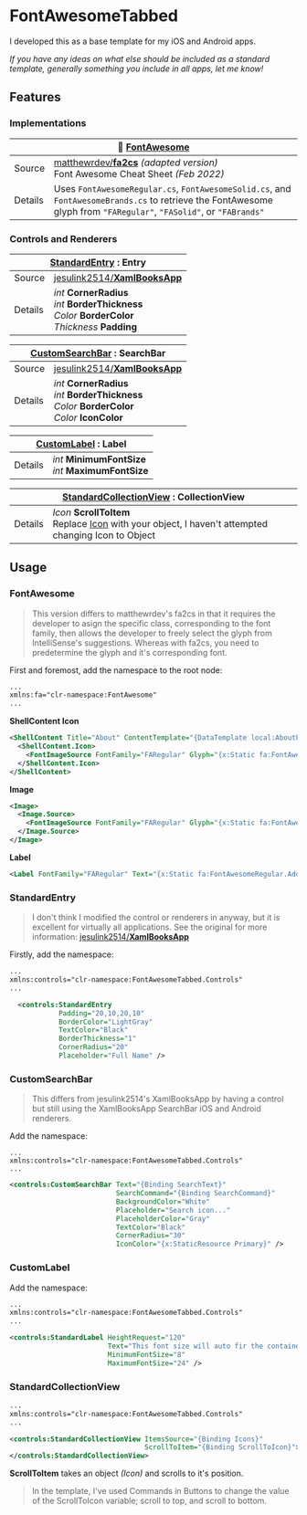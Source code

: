 <h1>FontAwesomeTabbed</h1>
<p>I developed this as a base template for my iOS and Android apps.</p>
<p><i>If you have any ideas on what else should be included as a standard template, generally something you include in all apps, let me know!</i></p>

<h2>Features</h2>
<h3>Implementations</h3>
<table>
  <thead>
    <tr>
      <th colspan="2">🌟 <b><a href="#FontAwesome">FontAwesome</a></b></th>
    </tr>
  </thead>
  <tbody>
    <tr>
      <td>Source</td>
      <td><a href="https://github.com/matthewrdev/fa2cs">matthewrdev/<b>fa2cs</b></a> <i>(adapted version)</i><br>Font Awesome Cheat Sheet <i>(Feb 2022)</i></td>
    </tr>
    <tr>
      <td>Details</td>
      <td>
        Uses <code>FontAwesomeRegular.cs</code>, <code>FontAwesomeSolid.cs</code>, and <code>FontAwesomeBrands.cs</code> to retrieve the FontAwesome glyph from <code>"FARegular"</code>, <code>"FASolid"</code>, or <code>"FABrands"</code>
      </td>
    </tr>
  </tbody>
</table>

<h3>Controls and Renderers</h3>

<table>
  <thead>
    <tr>
      <th colspan="2"><a href="#StandardEntry">StandardEntry</a> : Entry</th>
    </tr>
  </thead>
  <tbody>
    <tr>
      <td>Source</td>
      <td><a href="https://github.com/jesulink2514/XamBooksApp/tree/feature/feat-entry">jesulink2514/<b>XamlBooksApp</b></a></td>
    </tr>
    <tr>
      <td>Details</td>
      <td>
        <i>int</i> <b>CornerRadius</b><br>
        <i>int</i> <b>BorderThickness</b><br>
        <i>Color</i> <b>BorderColor</b><br>
        <i>Thickness</i> <b>Padding</b>
      </td>
    </tr>
  </tbody>
</table>

<table>
  <thead>
    <tr>
      <th colspan="2"><a href="#CustomSearchBar">CustomSearchBar</a> : SearchBar</th>
    </tr>
  </thead>
  <tbody>
    <tr>
      <td>Source</td>
      <td><a href="https://github.com/jesulink2514/XamBooksApp/tree/feature/feat-entry">jesulink2514/<b>XamlBooksApp</b></a></td>
    </tr>
    <tr>
      <td>Details</td>
      <td>
        <i>int</i> <b>CornerRadius</b><br>
        <i>int</i> <b>BorderThickness</b><br>
        <i>Color</i> <b>BorderColor</b><br>
        <i>Color</i> <b>IconColor</b>
      </td>
    </tr>
  </tbody>
</table>

<table>
  <thead>
    <tr>
      <th colspan="2"><a href="#CustomLabel">CustomLabel</a> : Label</th>
    </tr>
  </thead>
  <tbody>
    <tr>
      <td>Details</td>
      <td>
        <i>int</i> <b>MinimumFontSize</b><br>
        <i>int</i> <b>MaximumFontSize</b>
      </td>
    </tr>
  </tbody>
</table>

<table>
  <thead>
    <tr>
      <th colspan="2"><a href="#StandardCollectionView">StandardCollectionView</a> : CollectionView</th>
    </tr>
  </thead>
  <tbody>
    <tr>
      <td>Details</td>
      <td>
        <i>Icon</i> <b>ScrollToItem</b><br>
        Replace <u>Icon</u> with your object, I haven't attempted changing Icon to Object
      </td>
    </tr>
  </tbody>
</table>

<h2>Usage</h2>
<h3 id="FontAwesome">FontAwesome</h3>

<blockquote>This version differs to matthewrdev's fa2cs in that it requires the developer to asign the specific class, corresponding to the font family, then allows the developer to freely select the glyph from IntelliSense's suggestions. Whereas with fa2cs, you need to predetermine the glyph and it's corresponding font.</blockquote>

  First and foremost, add the namespace to the root node:

  ```xml
...
  xmlns:fa="clr-namespace:FontAwesome"
...
  ```

  <b>ShellContent Icon</b>

  ```xml
  <ShellContent Title="About" ContentTemplate="{DataTemplate local:AboutPage}">
    <ShellContent.Icon>
      <FontImageSource FontFamily="FARegular" Glyph="{x:Static fa:FontAwesomeRegular.AddressBook}" />
    </ShellContent.Icon>
  </ShellContent>
  ```
  
  <b>Image</b>
  
  ```xml
  <Image>
    <Image.Source>
      <FontImageSource FontFamily="FARegular" Glyph="{x:Static fa:FontAwesomeRegular.AddressBook}" />
    </Image.Source>
  </Image>
  ```
  
  <b>Label</b>
  
  ```xml
  <Label FontFamily="FARegular" Text="{x:Static fa:FontAwesomeRegular.AddressBook}" />
  ```
  
<h3 id="StandardEntry">StandardEntry</h3>

  <blockquote>I don't think I modified the control or renderers in anyway, but it is excellent for virtually all applications. See the original for more information: <a href="https://github.com/jesulink2514/XamBooksApp/tree/feature/feat-entry">jesulink2514/<b>XamlBooksApp</b></a></blockquote>
  
Firstly, add the namespace:

```xml
...
xmlns:controls="clr-namespace:FontAwesomeTabbed.Controls"
...
```
  
```xml
  <controls:StandardEntry
            Padding="20,10,20,10"
            BorderColor="LightGray"
            TextColor="Black"
            BorderThickness="1"
            CornerRadius="20"
            Placeholder="Full Name" />
```
  
<h3 id="CustomSearchBar">CustomSearchBar</h3>

<blockquote>This differs from jesulink2514's XamlBooksApp by having a control but still using the XamlBooksApp SearchBar iOS and Android renderers.</blockquote>

Add the namespace:

```
...
xmlns:controls="clr-namespace:FontAwesomeTabbed.Controls"
...
```

```xml
<controls:CustomSearchBar Text="{Binding SearchText}"
                          SearchCommand="{Binding SearchCommand}"
                          BackgroundColor="White"
                          Placeholder="Search icon..."
                          PlaceholderColor="Gray"
                          TextColor="Black"
                          CornerRadius="30"
                          IconColor="{x:StaticResource Primary}" />
```

<h3 id="CustomLabel">CustomLabel</h3>

Add the namespace:

```xml
...
xmlns:controls="clr-namespace:FontAwesomeTabbed.Controls"
...
```

```xml
<controls:StandardLabel HeightRequest="120"
                        Text="This font size will auto fir the container, but make sure you set the HeightRequest"
                        MinimumFontSize="8"
                        MaximumFontSize="24" />
```

<h3 id="StandardCollectionView">StandardCollectionView</h3>

```xml
...
xmlns:controls="clr-namespace:FontAwesomeTabbed.Controls"
...
```

```xml
<controls:StandardCollectionView ItemsSource="{Binding Icons}"
                                 ScrollToItem="{Binding ScrollToIcon}">
</controls:StandardCollectionView>
```

<b>ScrollToItem</b> takes an object <i>(Icon)</i> and scrolls to it's position.
<blockquote>In the template, I've used Commands in Buttons to change the value of the ScrollToIcon variable; scroll to top, and scroll to bottom.</blockquote>

